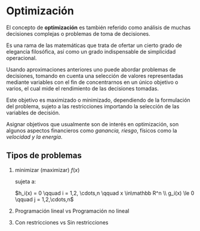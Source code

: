 # Optimización

El concepto de **optimización** es también referido como análisis de muchas decisiones complejas o problemas de toma de decisiones.

Es una rama de las matemáticas que trata de ofertar un cierto grado de elegancia filosófica, así como un grado indispensable de simplicidad operacional.

Usando aproximaciones anteriores uno puede abordar problemas de decisiones, tomando en cuenta una selección de valores representadas mediante variables con el fin de concentrarnos en un único objetivo o varios, el cual mide el rendimiento de las decisiones tomadas.

Este objetivo es maximizado o minimizado, dependiendo de la formulación del problema, sujeto a las restricciones importando la selección de las variables de decisión.

Asignar objetivos que usualmente son de interés en optimización, son algunos aspectos financieros como *ganancia, riesgo*, físicos como la *velocidad y la energía*.

## Tipos de problemas

1. minimizar (maximizar)  $f(x)$ 

   sujeta a: 
   
   $h_i(x) = 0 \qquad i = 1,2, \cdots,n \qquad x \in\mathbb R^n \\ g_i(x) \le 0 \qquad j = 1,2,\cdots,n$
   
2. Programación lineal vs  Programación no lineal

3. Con restricciones vs Sin restricciones

